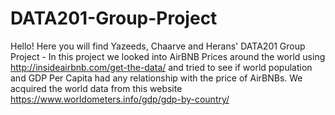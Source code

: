 # DATA201-Group-Project

Hello! Here you will find Yazeeds, Chaarve and Herans' DATA201 Group Project - In this project we looked into AirBNB Prices around the world using http://insideairbnb.com/get-the-data/ and tried to see if world population and GDP Per Capita had any relationship with the price of AirBNBs. We acquired the world data from this website https://www.worldometers.info/gdp/gdp-by-country/ 

